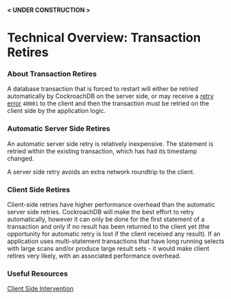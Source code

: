 
 **< UNDER CONSTRUCTION >**



# Technical Overview: Transaction Retires



### About Transaction Retires

A database transaction that is forced to restart will either be retried automatically by CockroachDB on the server side, or may receive a [retry error](https://www.cockroachlabs.com/docs/v21.2/error-handling-and-troubleshooting.html#transaction-retry-errors) `40001` to the client and then the transaction must be retried on the client side by the application logic.



### Automatic Server Side Retires

An automatic server side retry is relatively inexpensive. The statement is retried within the existing transaction, which has had its timestamp changed.

A server side retry avoids an extra network roundtrip to the client.



### Client Side Retires

Client-side retries have higher performance overhead than the automatic server side retries. CockroachDB will make the best effort to retry automatically, however it can only be done for the first statement of a transaction and only if no result has been returned to the client yet (the opportunity for automatic retry is lost if the client received any result). If an application uses multi-statement transactions that have long running selects with large scans and/or produce large result sets - it would make client retires very likely, with an associated performance overhead.



### Useful Resources

 [Client Side Intervention](https://www.cockroachlabs.com/docs/v21.2/transactions.html#client-side-intervention)

